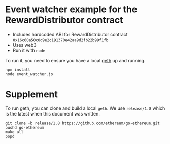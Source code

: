 # Event watcher example for the RewardDistributor contract

* Includes hardcoded ABI for RewardDistributor contract `0x16c60a50c0d9e2c191370e42aa9d2fb22b99f1fb`
* Uses web3
* Run it with `node`

To run it, you need to ensure you have a local [geth](https://github.com/ethereum/go-ethereum) up and running.

```
npm install
node event_watcher.js
```


# Supplement

To run geth, you can clone and build a local `geth`. We use `release/1.8` which is the latest when
this document was written.

```
git clone -b release/1.8 https://github.com/ethereum/go-ethereum.git
pushd go-ethereum
make all
popd
```
